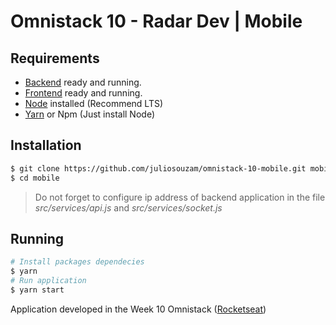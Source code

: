 # Omnistack 10 - Radar Dev | Mobile

## Requirements

- [Backend](https://github.com/juliosouzam/omnistack-10-backend) ready and running.
- [Frontend](https://github.com/juliosouzam/omnistack-10-frontend) ready and running.
- [Node](https://nodejs.org/en/) installed (Recommend LTS)
- [Yarn](https://yarnpkg.com/en/docs/install#debian-stable) or Npm (Just install Node)

## Installation

```sh
$ git clone https://github.com/juliosouzam/omnistack-10-mobile.git mobile
$ cd mobile
```

> Do not forget to configure ip address of backend application in the file _src/services/api.js_ and _src/services/socket.js_

## Running

```sh
# Install packages dependecies
$ yarn
# Run application
$ yarn start
```

Application developed in the Week 10 Omnistack ([Rocketseat](https://rocketseat.com.br/))
